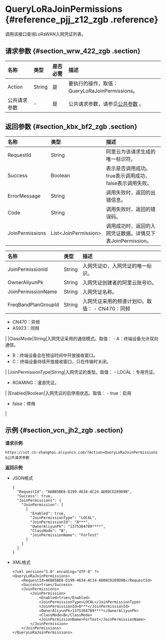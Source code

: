 # QueryLoRaJoinPermissions {#reference_pjj_z12_zgb .reference}

调用该接口查询LoRaWAN入网凭证列表。

## 请求参数 {#section_wrw_422_zgb .section}

|名称|类型|是否必需|描述|
|:-|:-|:---|:-|
|Action|String|是|要执行的操作，取值：QueryLoRaJoinPermissions。|
|公共请求参数|-|是|公共请求参数，请参见[公共参数](cn.zh-CN/云端开发指南/云端API参考/公共参数.md#) 。|

## 返回参数 {#section_kbx_bf2_zgb .section}

|名称|类型|描述|
|:-|:-|:-|
|RequestId|String|阿里云为该请求生成的唯一标识符。|
|Success|Boolean|表示是否调用成功。true表示调用成功，false表示调用失败。|
|ErrorMessage|String|调用失败时，返回的出错信息。|
|Code|String|调用失败时，返回的错误码。|
|JoinPermissions|List<JoinPermission\>|调用成功时，返回的入网凭证数据。详情见下表JoinPermission。|

|名称|类型|描述|
|:-|:-|:-|
|JoinPermissionId|String|入网凭证ID，入网凭证的唯一标识。|
|OwnerAliyunPk|String|入网凭证创建者的阿里云账号ID。|
|JoinPermissionName|String|入网凭证名称。|
|FreqBandPlanGroupId|String|入网凭证采用的频谱计划ID。取值： -   CN470：同频
-   CN470：异频
-   AS923：同频

 |
|ClassMode|String|入网凭证采用的通信模式。取值： -   A：终端设备允许双向通信。
-   B：终端设备会在预设时间中开放接收窗口。
-   C：终端设备持续开放接收窗口，只在传输时关闭。

 |
|JoinPermissionType|String|入网凭证的类型。取值： -   LOCAL：专用凭证。
-   ROAMING：漫游凭证。

 |
|Enabled|Boolean|入网凭证的启停用状态。取值： -   true：启用
-   false：停用

 |

## 示例 {#section_vcn_jh2_zgb .section}

**请求示例**

```
https://iot.cn-shanghai.aliyuncs.com/?Action=QueryLoRaJoinPermissions
&公共请求参数
```

**返回示例**

-   JSON格式

    ```
    {
      "RequestId": "A6B85BE6-D199-4634-AC24-AD08CD289D9B",
      "Success": true,
      "JoinPermissions": {
        "JoinPermission": [
          {
            "Enabled": true,
            "JoinPermissionType": "LOCAL",
            "JoinPermissionId": "8***",
            "OwnerAliyunPk": "1375364789****",
            "ClassMode": "B",
            "JoinPermissionName": "ForTest"
          }
        ]
      }
    }
    ```

-   XML格式

    ```
    <?xml version="1.0" encoding="UTF-8" ?>
    <QueryLoRaJoinPermissions>
    	<RequestId>A6B85BE6-D199-4634-AC24-AD08CD289D9B</RequestId>
    	<Success>true</Success>
    	<JoinPermissions>
    		<JoinPermission>
    			<Enabled>true</Enabled>
    			<JoinPermissionType>LOCAL</JoinPermissionType>
    			<JoinPermissionId>8***</JoinPermissionId>
    			<OwnerAliyunPk>1375364789****</OwnerAliyunPk>
    			<ClassMode>B</ClassMode>
    			<JoinPermissionName>ForTest</JoinPermissionName>
    		</JoinPermission>
    	</JoinPermissions>
    </QueryLoRaJoinPermissions>
    ```


